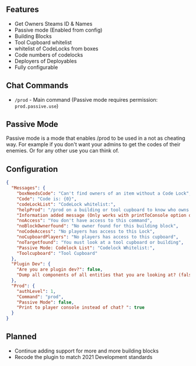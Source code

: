 ## Features

* Get Owners Steams ID & Names
* Passive mode (Enabled from config)
* Building Blocks
* Tool Cupboard whitelist
* whitelist of CodeLocks from boxes
* Code numbers of codelocks
* Deployers of Deployables
* Fully configurable

## Chat Commands

* `/prod` - Main command (Passive mode requires permission: `prod.passive.use`)

## Passive Mode
Passive mode is a mode that enables /prod to be used in a not as cheating way. For example if you don't want your admins to get the codes of their enemies.
Or for any other use you can think of.

## Configuration

```json
{
  "Messages": {
    "boxNeedsCode": "Can't find owners of an item without a Code Lock",
    "Code": "Code is: {0}",
    "codeLockList": "CodeLock whitelist:",
    "helpProd": "/prod on a building or tool cupboard to know who owns it.",
    "Information added message (Only works with printToConsole option on.)": "New information was printed to your console. (Press F1)",
    "noAccess": "You don't have access to this command",
    "noBlockOwnerfound": "No owner found for this building block",
    "noCodeAccess": "No players has access to this Lock",
    "noCupboardPlayers": "No players has access to this cupboard",
    "noTargetfound": "You must look at a tool cupboard or building",
    "Passive Mode: Codelock List": "Codelock Whitelist:",
    "Toolcupboard": "Tool Cupboard"
  },
  "Plugin Dev": {
    "Are you are plugin dev?": false,
    "Dump all components of all entities that you are looking at? (false will do only the closest one)": false
  },
  "Prod": {
    "authLevel": 1,
    "Command": "prod",
    "Passive Mode": false,
    "Print to player console instead of chat? ": true
  }
}
```
## Planned
* Continue adding support for more and more building blocks
* Recode the plugin to match 2021 Development standards
